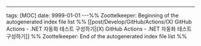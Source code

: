 ---
tags: [MOC]
date: 9999-01-01
---%% Zoottelkeeper: Beginning of the autogenerated index file list  %%
 [[post/Develop/GitHub/Actions/(X) GitHub Actions - .NET 자동화 테스트 구성하기|(X) GitHub Actions - .NET 자동화 테스트 구성하기]]
%% Zoottelkeeper: End of the autogenerated index file list  %%
